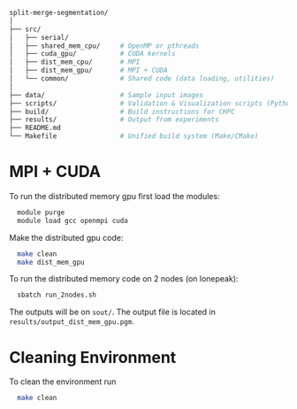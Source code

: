 ```bash
split-merge-segmentation/
│
├── src/
│   ├── serial/
│   ├── shared_mem_cpu/     # OpenMP or pthreads
│   ├── cuda_gpu/           # CUDA kernels
│   ├── dist_mem_cpu/       # MPI
│   ├── dist_mem_gpu/       # MPI + CUDA
│   └── common/             # Shared code (data loading, utilities)
│
├── data/                   # Sample input images
├── scripts/                # Validation & Visualization scripts (Python)
├── build/                  # Build instructions for CHPC
├── results/                # Output from experiments
├── README.md
└── Makefile                # Unified build system (Make/CMake)
```

# MPI + CUDA
To run the distributed memory gpu first load the modules:
```bash
  module purge
  module load gcc openmpi cuda
```

Make the distributed gpu code:

```bash
  make clean
  make dist_mem_gpu
```

To run the distributed memory code on 2 nodes (on lonepeak):
```bash 
  sbatch run_2nodes.sh
```

The outputs will be on ```sout/```.
The output file is located in ```results/output_dist_mem_gpu.pgm```.

# Cleaning Environment
To clean the environment run 
``` bash
  make clean
```